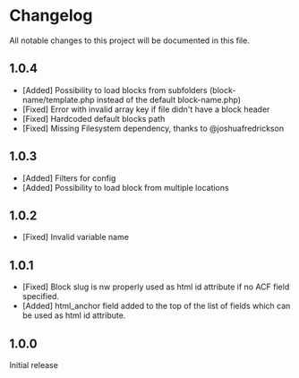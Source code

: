 # Changelog
All notable changes to this project will be documented in this file.

## 1.0.4

* [Added] Possibility to load blocks from subfolders (block-name/template.php instead of the default block-name.php)
* [Fixed] Error with invalid array key if file didn't have a block header
* [Fixed] Hardcoded default blocks path
* [Fixed] Missing Filesystem dependency, thanks to @joshuafredrickson

## 1.0.3

* [Added] Filters for config
* [Added] Possibility to load block from multiple locations

## 1.0.2

* [Fixed] Invalid variable name

## 1.0.1

* [Fixed] Block slug is nw properly used as html id attribute if no ACF field specified.
* [Added] html_anchor field added to the top of the list of fields which can be used as html id attribute.

## 1.0.0

Initial release
